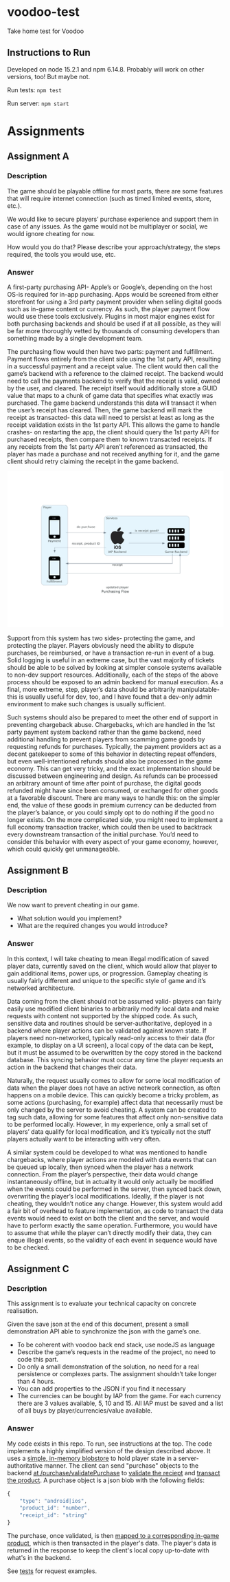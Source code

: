 # voodoo-test
Take home test for Voodoo

## Instructions to Run
Developed on node 15.2.1 and npm 6.14.8. Probably will work on other versions, too! But maybe not.

Run tests: `npm test`

Run server: `npm start`

# Assignments

## Assignment A
### Description
The game should be playable offline for most parts, there are some features that will require
internet connection (such as timed limited events, store, etc.).

We would like to secure players’ purchase experience and support them in case of any issues.
As the game would not be multiplayer or social, we would ignore cheating for now.

How would you do that? Please describe your approach/strategy, the steps required,
the tools you would use, etc.

### Answer
A first-party purchasing API- Apple’s or Google’s, depending on the host OS-is required for in-app
purchasing. Apps would be screened from either storefront for using a 3rd party payment provider
when selling digital goods such as in-game content or currency. As such, the player payment flow
would use these tools exclusively. Plugins in most major engines exist for both purchasing backends
and should be used if at all possible, as they will be far more thoroughly vetted by thousands of
consuming developers than something made by a single development team.

The purchasing flow would then have two parts: payment and fulfillment. Payment flows entirely from
the client side using the 1st party API, resulting in a successful payment and a receipt value.
The client would then call the game’s backend with a reference to the claimed receipt. The backend
would need to call the payments backend to verify that the receipt is valid, owned by the user, and
cleared. The receipt itself would additionally store a GUID value that maps to a chunk of game data
that specifies what exactly was purchased. The game backend understands this data will transact it
when the user’s receipt has cleared. Then, the game backend will mark the receipt as transacted-
this data will need to persist at least as long as the receipt validation exists in the 1st party
API. This allows the game to handle crashes- on restarting the app, the client should query the 1st
party API for purchased receipts, then compare them to known transacted receipts. If any receipts
from the 1st party API aren’t referenced as transacted, the player has made a purchase and not
received anything for it, and the game client should retry claiming the receipt in the game backend.

![Purchasing Flow](./diagrams/purchasing_flow.png)

Support from this system has two sides- protecting the game, and protecting the player. Players
obviously need the ability to dispute purchases, be reimbursed, or have a transaction re-run in
event of a bug. Solid logging is useful in an extreme case, but the vast majority of tickets should
be able to be solved by looking at simpler console systems available to non-dev support resources.
Additionally, each of the steps of the above process should be exposed to an admin backend for
manual execution. As a final, more extreme, step, player’s data should be arbitrarily
manipulatable- this is usually useful for dev, too, and I have found that a dev-only admin
environment to make such changes is usually sufficient.

Such systems should also be prepared to meet the other end of support in preventing chargeback
abuse. Chargebacks, which are handled in the 1st party payment system backend rather than the game
backend, need additional handling to prevent players from scamming game goods by requesting refunds
for purchases. Typically, the payment providers act as a decent gatekeeper to some of this behavior
in detecting repeat offenders, but even well-intentioned refunds should also be processed in the
game economy. This can get very tricky, and the exact implementation should be discussed between
engineering and design. As refunds can be processed an arbitrary amount of time after point of
purchase, the digital goods refunded might have since been consumed, or exchanged for other goods
at a favorable discount. There are many ways to handle this: on the simpler end, the value of these
goods in premium currency can be deducted from the player’s balance, or you could simply opt to do
nothing if the good no longer exists. On the more complicated side, you might need to implement a
full economy transaction tracker, which could then be used to backtrack every downstream transaction
of the initial purchase. You’d need to consider this behavior with every aspect of your game
economy, however, which could quickly get unmanageable.

## Assignment B
### Description
We now want to prevent cheating in our game.
* What solution would you implement?
* What are the required changes you would introduce?

### Answer
In this context, I will take cheating to mean illegal modification of saved player data, currently
saved on the client, which would allow that player to gain additional items, power ups, or
progression. Gameplay cheating is usually fairly different and unique to the specific style of
game and it’s networked architecture.

Data coming from the client should not be assumed valid- players can fairly easily use modified
client binaries to arbitrarily modify local data and make requests with content not supported by
the shipped code. As such, sensitive data and routines should be server-authoritative, deployed in
a backend where player actions can be validated against known state. If players need non-networked,
typically read-only access to their data (for example, to display on a UI screen), a local copy of
the data can be kept, but it must be assumed to be overwritten by the copy stored in the backend
database. This syncing behavior must occur any time the player requests an action in the backend
that changes their data.

Naturally, the request usually comes to allow for some local modification of data when the player
does not have an active network connection, as often happens on a mobile device. This can quickly
become a tricky problem, as some actions (purchasing, for example) affect data that necessarily
must be only changed by the server to avoid cheating. A system can be created to tag such data,
allowing for some features that affect only non-sensitive data to be performed locally. However,
in my experience, only a small set of players’ data qualify for local modification, and it’s
typically not the stuff players actually want to be interacting with very often.

A similar system could be developed to what was mentioned to handle chargebacks, where player
actions are modeled with data events that can be queued up locally, then synced when the player has
a network connection. From the player’s perspective, their data would change instantaneously
offline, but in actuality it would only actually be modified when the events could be performed in
the server, then synced back down, overwriting the player’s local modifications. Ideally, if the
player is not cheating, they wouldn’t notice any change. However, this system would add a fair bit
of overhead to feature implementation, as code to transact the data events would need to exist on
both the client and the server, and would have to perform exactly the same operation. Furthermore,
you would have to assume that while the player can’t directly modify their data, they can enque
illegal events, so the validity of each event in sequence would have to be checked.

## Assignment C
### Description
This assignment is to evaluate your technical capacity on concrete realisation.

Given the save json at the end of this document, present a small demonstration API able to
synchronize the json with the game’s one.

* To be coherent with voodoo back end stack, use nodeJS as language
* Describe the game’s requests in the readme of the project, no need to code this part.
* Do only a small demonstration of the solution, no need for a real persistence or complexes parts. The assignment shouldn’t take longer than 4 hours.
* You can add properties to the JSON if you find it necessary
* The currencies can be bought by IAP from the game. For each currency there are 3 values available, 5, 10 and 15. All IAP must be saved and a list of all buys by player/currencies/value available.

### Answer

My code exists in this repo. To run, see instructions at the top. The code implements a highly
simplified version of the design described above. It uses a
[simple, in-memory blobstore](https://github.com/wbjacks/voodoo-test/blob/672a23570b8c136b0d7473362a964da86256ead3/model/user_provider.js#L2-L37)
to hold player state in a server-authoritative manner. The client can send "purchase" objects to the
backend
[at /purchase/validatePurchase](./api/purchase_controller.js) to
[validate the reciept](./service/purchase_validator) and
[transact the product](./service/purchase_transactor). A purchase
object is a json blob with the following fields:
```javascript
{
    "type": "android|ios",
    "product_id": "number",
    "receipt_id": "string"
}
```

The purchase, once validated, is then [mapped to a corresponding in-game
product](./model/game_data_provider.js), which is then
transacted in the player's data. The player's data is returned in the response to keep the client's
local copy up-to-date with what's in the backend.

See [tests](./test/purchases.js) for request examples.
